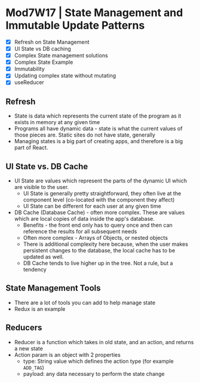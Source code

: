 # Mod7W17 | State Management and Immutable Update Patterns

- [x] Refresh on State Management
- [x] UI State vs DB caching
- [x] Complex State management solutions
- [x] Complex State Example
- [x] Immutability
- [x] Updating complex state without mutating
- [x] useReducer

## Refresh

- State is data which represents the current state of the program as it exists in memory at any given time
- Programs all have dynamic data - state is what the current values of those pieces are. Static sites do not have state, generally
- Managing states is a big part of creating apps, and therefore is a big part of React.

## UI State vs. DB Cache

- UI State are values which represent the parts of the dynamic UI which are visible to the user.
  - UI State is generally pretty straightforward, they often live at the component level (co-located with the component they affect)
  - UI State can be different for each user at any given time
- DB Cache (Database Cache) - often more complex. These are values which are local copies of data inside the app's database.
  - Benefits - the front end only has to query once and then can reference the results for all subsequent needs
  - Often more complex - Arrays of Objects, or nested objects
  - There is additional complexity here because, when the user makes persistent changes to the database, the local cache has to be updated as well.
  - DB Cache tends to live higher up in the tree. Not a rule, but a tendency

## State Management Tools

- There are a lot of tools you can add to help manage state
- Redux is an example

## Reducers

- Reducer is a function which takes in old state, and an action, and returns a new state
- Action param is an object with 2 properties
  - type: String value which defines the action type (for example `ADD_TAG`)
  - payload: any data necessary to perform the state change